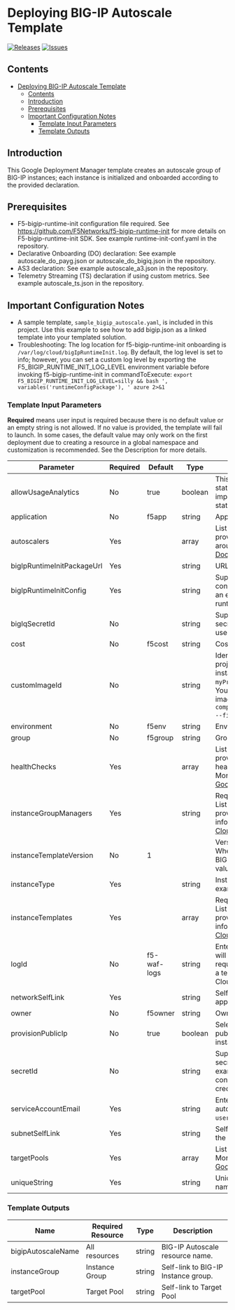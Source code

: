 # Deploying BIG-IP Autoscale Template

[![Releases](https://img.shields.io/github/release/F5Networks/f5-google-gdm-templates-v2.svg)](https://github.com/F5Networks/f5-google-gdm-templates-v2/releases)
[![Issues](https://img.shields.io/github/issues/F5Networks/f5-google-gdm-templates-v2.svg)](https://github.com/F5Networks/f5-google-gdm-templates-v2/issues)

## Contents

- [Deploying BIG-IP Autoscale Template](#deploying-bigip-autoscale-template)
  - [Contents](#contents)
  - [Introduction](#introduction)
  - [Prerequisites](#prerequisites)
  - [Important Configuration Notes](#important-configuration-notes)
    - [Template Input Parameters](#template-input-parameters)
    - [Template Outputs](#template-outputs)

## Introduction

This Google Deployment Manager template creates an autoscale group of BIG-IP instances; each instance is initialized and onboarded according to the provided declaration. 

## Prerequisites

 - F5-bigip-runtime-init configuration file required. See https://github.com/F5Networks/f5-bigip-runtime-init for more details on F5-bigip-runtime-init SDK. See example runtime-init-conf.yaml in the repository.
 - Declarative Onboarding (DO) declaration: See example autoscale_do_payg.json or autoscale_do_bigiq.json in the repository.
 - AS3 declaration: See example autoscale_a3.json in the repository.
 - Telemetry Streaming (TS) declaration if using custom metrics. See example autoscale_ts.json in the repository.


## Important Configuration Notes

- A sample template, `sample_bigip_autoscale.yaml`, is included in this project. Use this example to see how to add bigip.json as a linked template into your templated solution.
- Troubleshooting: The log location for f5-bigip-runtime-init onboarding is ``/var/log/cloud/bigIpRuntimeInit.log``. By default, the log level is set to info; however, you can set a custom log level by exporting the F5_BIGIP_RUNTIME_INIT_LOG_LEVEL environment variable before invoking f5-bigip-runtime-init in commandToExecute: 
```export F5_BIGIP_RUNTIME_INIT_LOG_LEVEL=silly && bash ', variables('runtimeConfigPackage'), ' azure 2>&1```


### Template Input Parameters

**Required** means user input is required because there is no default value or an empty string is not allowed. If no value is provided, the template will fail to launch. In some cases, the default value may only work on the first deployment due to creating a resource in a global namespace and customization is recommended. See the Description for more details.

| Parameter | Required | Default | Type |  Description |
| --- | --- | --- | --- | --- |
| allowUsageAnalytics | No | true | boolean | This deployment can send anonymous statistics to F5 to help us determine how to improve our solutions. If you select **false** statistics are not sent. |
| application | No | f5app | string |Application label. |
| autoscalers | Yes |  | array | List of declaration of settings used for provisioning autoscalers. More information around REST APIs is on [Google Cloud Documentation](https://cloud.google.com/compute/docs/reference/rest/v1/autoscalers). |
| bigIpRuntimeInitPackageUrl | Yes |  | string | URL for BIG-IP Runtime Init package. | 
| bigIpRuntimeInitConfig | Yes |  | string | Supply a URL to the bigip-runtime-init configuration file in YAML or JSON format, or an escaped JSON string to use for f5-bigip-runtime-init configuration. |
| bigIqSecretId | No |  | string | Supply the of the Google secret manager secret containing the password for BIG-IQ used during BIG-IP licensing via BIG-IQ. |
| cost | No | f5cost | string | Cost Center label. |
| customImageId | No |  | string | Identifier of a custom image, starting with the project name, used to create the BIG-IP instance(s). Example value: `myProjectName/global/images/myImageName`. You can find the names of F5 marketplace images by running the command: `gcloud compute images list --project myProjectName --filter="name~myImageName"`. |
| environment | No | f5env | string | Environment label. | 
| group | No | f5group | string | Group label. |
| healthChecks | Yes |  | array | List of declaration of settings used for provisioning HealthChecks which defines health checks used by other cloud resources. More information around REST APIs is on [Google Cloud Documentation](https://cloud.google.com/compute/docs/reference/rest/v1/healthChecks). |
| instanceGroupManagers | Yes |  | string | Required when provisioning autoscale group. List of declaration of settings used for provisioning instanceGroupManagers. More information around REST APIs is on [Google Cloud Documentation](https://cloud.google.com/compute/docs/reference/rest/v1/instanceGroupManagers). |
| instanceTemplateVersion | No | 1 |  | Version of the instance template to create. When updating deployment properties of the BIG-IP instances, you must provide a unique value for this parameter. |
| instanceType | Yes |  | string | Instance type assigned to the application. For example: `n1-standard-1`. | 
| instanceTemplates | Yes |  | array | Required when provisioning autoscale group. List of declaration of settings used for provisioning instanceTemplates. More information around REST APIs is on [Google Cloud Documentation](https://cloud.google.com/compute/docs/reference/rest/v1/instanceTemplates). |
| logId | No | f5-waf-logs | string | Enter the name of the Google Cloud log that will receive WAF events. This parameter is required if your bigipRuntimInitConfig contains a telemetry services configuration for Google Cloud logging. |
| networkSelfLink | Yes |  | string | Self Link of the network to use to deploy the application.  | 
| owner | No | f5owner | string | Owner label. |
| provisionPublicIp | No | true | boolean | Select true if you would like to provision a public IP address for accessing the BIG-IP instance(s). |
| secretId | No |  | string | Supply the of the Google secret manager secret to create READ permissions for. For example, if customizing your runtime-init config with an admin password, logging credential, etc. |
| serviceAccountEmail | Yes |  | string | Enter the Google service account to use for autoscale API calls. For example: `username@projectname.iam.serviceaccount.com`. |
| subnetSelfLink | Yes |  | string | Self Link of the subnetwork to use to deploy the application. | 
| targetPools | Yes |  | array | List of settings for provisioning target pools. More information around REST APIs is on [Google Cloud Documentation](https://cloud.google.com/compute/docs/reference/rest/v1/targetPools). |
| uniqueString | Yes |  | string | Unique String used when creating object names or Tags.|


### Template Outputs

| Name | Required Resource | Type | Description |
| --- | --- | --- | --- |
| bigipAutoscaleName |  All resources |  string | BIG-IP Autoscale resource name. |
| instanceGroup | Instance Group | string | Self-link to BIG-IP Instance group. |
| targetPool | Target Pool | string | Self-link to Target Pool |
